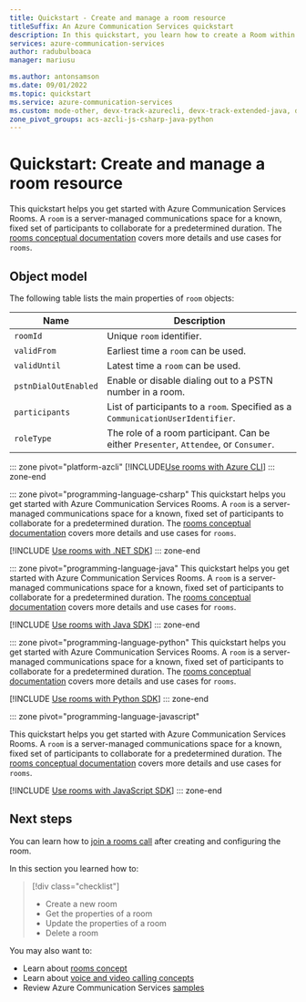 ```yaml
---
title: Quickstart - Create and manage a room resource
titleSuffix: An Azure Communication Services quickstart
description: In this quickstart, you learn how to create a Room within your Azure Communication Services resource.
services: azure-communication-services
author: radubulboaca
manager: mariusu

ms.author: antonsamson
ms.date: 09/01/2022
ms.topic: quickstart
ms.service: azure-communication-services
ms.custom: mode-other, devx-track-azurecli, devx-track-extended-java, devx-track-js, devx-track-python
zone_pivot_groups: acs-azcli-js-csharp-java-python
---
```

# Quickstart: Create and manage a room resource

This quickstart helps you get started with Azure Communication Services Rooms. A `room` is a server-managed communications space for a known, fixed set of participants to collaborate for a predetermined duration. The [rooms conceptual documentation](../../concepts/rooms/room-concept.md) covers more details and use cases for `rooms`.

## Object model

The following table lists the main properties of `room` objects:

| Name                  | Description                               |
|-----------------------|-------------------------------------------|
| `roomId`              | Unique `room` identifier.                  |
| `validFrom`           | Earliest time a `room` can be used. |
| `validUntil`          | Latest time a `room` can be used. |
| `pstnDialOutEnabled`  | Enable or disable dialing out to a PSTN number in a room.|
| `participants`        | List of participants to a `room`. Specified as a `CommunicationUserIdentifier`. |
| `roleType`            | The role of a room participant. Can be either `Presenter`, `Attendee`, or `Consumer`. |

::: zone pivot="platform-azcli"
[!INCLUDE[Use rooms with Azure CLI](./includes/rooms-quickstart-az-cli.md)]
::: zone-end

::: zone pivot="programming-language-csharp"
This quickstart helps you get started with Azure Communication Services Rooms. A `room` is a server-managed communications space for a known, fixed set of participants to collaborate for a predetermined duration. The [rooms conceptual documentation](../../concepts/rooms/room-concept.md) covers more details and use cases for `rooms`.

[!INCLUDE [Use rooms with .NET SDK](./includes/rooms-quickstart-net.md)]
::: zone-end

::: zone pivot="programming-language-java"
This quickstart helps you get started with Azure Communication Services Rooms. A `room` is a server-managed communications space for a known, fixed set of participants to collaborate for a predetermined duration. The [rooms conceptual documentation](../../concepts/rooms/room-concept.md) covers more details and use cases for `rooms`.

[!INCLUDE [Use rooms with Java SDK](./includes/rooms-quickstart-java.md)]
::: zone-end

::: zone pivot="programming-language-python"
This quickstart helps you get started with Azure Communication Services Rooms. A `room` is a server-managed communications space for a known, fixed set of participants to collaborate for a predetermined duration. The [rooms conceptual documentation](../../concepts/rooms/room-concept.md) covers more details and use cases for `rooms`.

[!INCLUDE [Use rooms with Python SDK](./includes/rooms-quickstart-python.md)]
::: zone-end

::: zone pivot="programming-language-javascript"

This quickstart helps you get started with Azure Communication Services Rooms. A `room` is a server-managed communications space for a known, fixed set of participants to collaborate for a predetermined duration. The [rooms conceptual documentation](../../concepts/rooms/room-concept.md) covers more details and use cases for `rooms`.

[!INCLUDE [Use rooms with JavaScript SDK](./includes/rooms-quickstart-javascript.md)]
::: zone-end

## Next steps

You can learn how to [join a rooms call](join-rooms-call.md) after creating and configuring the room.

In this section you learned how to:
> [!div class="checklist"]
> - Create a new room
> - Get the properties of a room
> - Update the properties of a room
> - Delete a room

You may also want to:
 - Learn about [rooms concept](../../concepts/rooms/room-concept.md)
 - Learn about [voice and video calling concepts](../../concepts/voice-video-calling/about-call-types.md)
 - Review Azure Communication Services [samples](../../samples/overview.md)